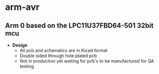 # arm-avr

## Arm 0 based on the LPC11U37FBD64-501 32bit mcu


 * **Design**
   * All pcb and schematics are in Kicad format
   * Double sided through hole plated pcb
   * Not in production yet waiting for pcb's to be manufactured for QA testing
 
  

